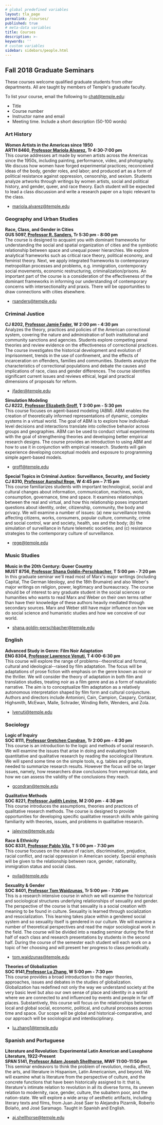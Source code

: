 ```yaml
---
# global predefined variables
layout: tla_page
permalink: /courses/
published: true
# meta-data variables
title: Courses
description: >-
keywords: ''
# custom variables
sidebar: sidebars/people.html
---
```

## Fall 2018 Graduate Seminars
These courses welcome qualified graduate students from other departments. All are taught by members of Temple's graduate faculty.

To list your course, email the following to [chat@temple.edu](mailto:chat@temple.edu):
- Title
- Course number
- Instructor name and email
- Meeting time. Include a short description (50-100 words)

### Art History

**Women Artists in the Americas since 1950**<br>
**ARTH 8460, [Professor Mariola Alvarez](https://tyler.temple.edu/faculty/mariola-alvarez-phd), Tr 4:30-7:00 pm**<br>
This course addresses art made by women artists across the Americas since the 1950s, including painting, performance, video, and photography. We discuss how women have forged experimental practices; reconceived ideas of the body, gender roles, and labor; and produced art as a form of political resistance against oppression, censorship, and sexism. Students analyze artworks through writings by women artists, social and political history, and gender, queer, and race theory. Each student will be expected to lead a class discussion and write a research paper on a topic relevant to the class.
- [mariola.alvarez@temple.edu](mailto:mariola.alvarez@temple.edu)

### Geography and Urban Studies

**Race, Class, and Gender in Cities**<br>
**GUS 5097, [Professor R. Sanders](https://liberalarts.temple.edu/academics/faculty/sanders-rickie), Tr 5:30 pm - 8:00 pm**<br>
The course is designed to acquaint you with dominant frameworks for understanding the social and spatial organization of cities and the symbiotic relationship between space and unequal power hierarchies. We explore analytical frameworks such as critical race theory, political economy, and feminist theory. Next, we apply integrated frameworks to contemporary metropolitan processes and problems, e.g. immigration, contemporary social movements, economic restructuring, criminalization/prisons. An important part of the course is a consideration of the effectiveness of the dominant frameworks in informing our understanding of contemporary concerns with intersectionality and praxis. There will be opportunities to draw connections with cities elsewhere.
- [rsanders@temple.edu](mailto:rsanders@temple.edu)

### Criminal Justice

**CJ 8202, [Professor Jamie Fader](https://liberalarts.temple.edu/academics/faculty/fader-jamie), W 2:00 pm - 4:30 pm**<br>
Analyzes the theory, practices and policies of the American correctional system, covering the nature and administration of both institutional and community sanctions and agencies. Students explore competing penal theories and review evidence on the effectiveness of correctional practices. The course investigates the historical development and evolution of imprisonment, trends in the use of confinement, and the effects of incarceration on offenders, families and communities. Students analyze the characteristics of correctional populations and debate the causes and implications of race, class and gender differences. The course identifies significant current issues and reviews ethical, legal and practical dimensions of proposals for reform.
- [jfader@temple.edu](mailtojfader@temple.edu)

**Simulation Modeling**<br>
**CJ 8222, [Professor Elizabeth Groff](https://liberalarts.temple.edu/academics/faculty/groff-elizabeth), T 3:00 pm - 5:30 pm**<br>
This course focuses on agent-based modeling (ABM). ABM enables the creation of theoretically informed representations of dynamic, complex systems in a virtual world. The goal of ABM is to explore how individual-level decisions and interactions translate into collective behavior across groups and geographies. ABM can be used to conduct virtual experiments with the goal of strengthening theories and developing better empirical research designs. The course provides an introduction to using ABM and how to use it in conjunction with empirical research. Students will gain experience developing conceptual models and exposure to programming simple agent-based models.
- [groff@temple.edu](mailto:groff@temple.edu)

**Special Topics in Criminal Justice: Surveillance, Security, and Society**<br>
**CJ 8310, [Professor Aunshul Rege](https://liberalarts.temple.edu/academics/faculty/rege-aunshul), W 4:45 pm – 7:15 pm**<br>
This course familiarizes students with important technological, social and cultural changes about information, communication, machines, work, consumption, governance, time and space. It examines relationships between the real and virtual, and how this relationship poses important questions about identity, order, citizenship, community, the body and privacy. We will examine a number of issues: (a) new surveillance trends affecting citizens, works, consumers, popular culture, community, crime and social control, war and society, health, sex and the body; (b) the simulation of surveillance in future telemetic societies; and (c) resistance strategies to the contemporary culture of surveillance.
- [rege@temple.edu](mailto:rege@temple.edu)

### Music Studies

**Music in the 20th Century: Queer Country**<br>
**MUST 8756, [Professor Shana Goldin-Perschbacher](https://www.temple.edu/boyer/about/people/Goldin-Perschbacher.asp), T 5:00 pm - 7:20 pm**<br>
In this graduate seminar we'll read most of Marx's major writings (including Capital, The German Ideology, and the 18th Brumaire) and also Weber's major writings on religion, power, legitimacy and bureaucracy. The course should be of interest to any graduate student in the social sciences or humanities who wants to read Marx and Weber on their own terms rather than have their knowledge of these authors heavily mediated through secondary sources. Marx and Weber still have major influence on how we do social science and humanistic studies and how we conceive of our world.
- [shana.goldin-perschbacher@temple.edu](mailto:shana.goldin-perschbacher@temple.edu)

### English

**Advanced Study in Genre: Film Noir Adaptation**<br>
**ENG 8304, [Professor Lawrence Venuti](https://liberalarts.temple.edu/academics/faculty/venuti-lawrence), T 4:00-6:30 pm**<br>
This course will explore the range of problems--theoretical and formal, cultural and ideological--raised by film adaptation. The focus will be adaptations of prose fiction with emphasis on the genre known as noir or the thriller. We will consider the theory of adaptation in both film and translation studies, treating noir as a film genre and as a form of naturalistic narrative. The aim is to conceptualize film adaptation as a relatively autonomous interpretation shaped by film form and cultural conjuncture. Authors and directors include Antonioni, Cain, Campion, Caspary, Cortázar, Highsmith, McEwan, Malle, Schrader, Winding Refn, Wenders, and Zola.
- [lvenuti@temple.edu](mailto:lvenuti@temple.edu)

### Sociology

**Logic of Inquiry**<br>
**SOC 8111, [Professor Gretchen Condran](https://liberalarts.temple.edu/academics/faculty/condran-gretchen), Tr 2:00 pm - 4:30 pm**<br>
This course is an introduction to the logic and methods of social research. We will examine the issues that arise in doing and evaluating both quantitative and qualitative research by reading the sociological literature. We will spend some time on the simple tools, e.g. tables and graphs, needed to summarize research results. However the focus will be on larger issues, namely, how researchers draw conclusions from empirical data, and how we can assess the validity of the conclusions they reach.
- [gcondran@temple.edu](mailto:gcondran@temple.edu)

**Qualitative Methods**<br>
**SOC 8221, [Professor Judith Levine](https://liberalarts.temple.edu/academics/faculty/levine-judith), M 2:00 pm - 4:30 pm**<br>
This course introduces the assumptions, theories and practices of qualitative research methods. The course is designed to provide opportunities for developing specific qualitative research skills while gaining familiarity with theories, issues, and problems in qualitative research.
- [jalevine@temple.edu](mailto:jalevine@temple.edu)

**Race & Ethnicity**<br>
**SOC 8331, [Professor Pablo Vila](https://liberalarts.temple.edu/academics/faculty/vila-pablo), T 5:00 pm - 7:30 pm**<br>
This course focuses on the nature of racism, discrimination, prejudice, racial conflict, and racial oppression in American society. Special emphasis will be given to the relationship between race, gender, nationality, immigration status and social class.
- [pvila@temple.edu](mailto:pvila@temple.edu)

**Sexuality & Gender**<br>
**SOC 8401, [Professor Tom Waidzunas](https://liberalarts.temple.edu/academics/faculty/waidzunas-tom), Tr 5:00 pm - 7:30 pm**<br>
This is a research intensive course in which we will examine the historical and sociological structures underlying relationships of sexuality and gender. The perspective of the course is that sexuality is a social creation with meaning to be found in culture. Sexuality is learned through socialization and resocialization. This learning takes place within a gendered social system and so sexuality itself is gendered in our culture. We will examine a number of theoretical perspectives and read the major sociological work in the field. The course will be divided into a reading seminar during the first half of each class and research presentations by students in the second half. During the course of the semester each student will each work on a topic of her choosing and will present her progress to class periodically.
- [tom.waidzunas@temple.edu](mailto:tom.waidzunas@temple.edu)

**Theories of Globalization**<br>
**SOC 9141,[Professor Lu Zhang](https://liberalarts.temple.edu/academics/faculty/zhang-lu), W 5:00 pm - 7:30 pm**<br>
This course provides a broad introduction to the major theories, approaches, issues and debates in the studies of globalization. Globalization has redefined not only the way we understand society at the very basic level but also our own sense of place and identity in a world where we are connected to and influenced by events and people in far off places. Substantively, this course will focus on the relationships between local and global social, economic, political, and cultural processes across time and space. Our scope will be global and historical-comparative, and our approach will be sociological and interdisciplinary.
- [lu.zhang1@temple.edu](mailto:lu.zhang1@temple.edu)

### Spanish and Portuguese

**Literature and Revolution: Experimental Latin American and Lusophone Literature, 1922-Present**<br>
**SPAN 5141, [Professor Adam Joseph Shellhorse](https://liberalarts.temple.edu/academics/faculty/shellhorse-adam-joseph), MWF 11:00-11:50 pm**<br>
This seminar endeavors to think the problem of revolution, media, affect, the arts, and literature in Hispanism, Latin Americanism, and beyond. We will examine what is literature from the perspective of culture, and the concrete functions that have been historically assigned to it: that is, literature's intimate relation to revolution in all its diverse forms, its uneven relation to modernity, race, gender, culture, the subaltern poor, and the nation-state. We will explore a wide array of aesthetic artifacts, including literary texts and films, from Juan José Saer to Alejandra Pizarnik, Roberto Bolaño, and José Saramago. Taught in Spanish and English.
- [aj.shellhorse@temple.edu](mailto:aj.shellhorse@temple.edu)
